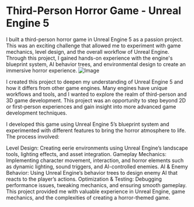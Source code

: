 # Third-Person Horror Game - Unreal Engine 5

I built a third-person horror game in Unreal Engine 5 as a passion project. This was an exciting challenge that allowed me to experiment with game mechanics, level design, and the overall workflow of Unreal Engine. Through this project, I gained hands-on experience with the engine's blueprint system, AI behavior trees, and environmental design to create an immersive horror experience.
![Image](https://github.com/user-attachments/assets/7998ab2c-16c5-4d71-bd6d-7bd52eded83a)






I created this project to deepen my understanding of Unreal Engine 5 and how it differs from other game engines. Many engines have unique workflows and tools, and I wanted to explore the realm of third-person and 3D game development. This project was an opportunity to step beyond 2D or first-person experiences and gain insight into more advanced game development techniques.





I developed this game using Unreal Engine 5’s blueprint system and experimented with different features to bring the horror atmosphere to life. The process involved:

Level Design: Creating eerie environments using Unreal Engine’s landscape tools, lighting effects, and asset integration.
Gameplay Mechanics: Implementing character movement, interaction, and horror elements such as dynamic lighting, sound triggers, and AI-controlled enemies.
AI & Enemy Behavior: Using Unreal Engine’s behavior trees to design enemy AI that reacts to the player’s actions.
Optimization & Testing: Debugging performance issues, tweaking mechanics, and ensuring smooth gameplay.
This project provided me with valuable experience in Unreal Engine, game mechanics, and the complexities of creating a horror-themed game.
